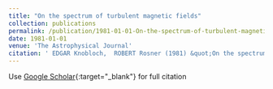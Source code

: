 ```yaml
---
title: "On the spectrum of turbulent magnetic fields"
collection: publications
permalink: /publication/1981-01-01-On-the-spectrum-of-turbulent-magnetic-fields
date: 1981-01-01
venue: 'The Astrophysical Journal'
citation: ' EDGAR Knobloch,  ROBERT Rosner (1981) &quot;On the spectrum of turbulent magnetic fields.&quot; <i>The Astrophysical Journal</i>. 247, 300--311.'
---
```

Use [Google Scholar](https://scholar.google.com/scholar?q=On+the+spectrum+of+turbulent+magnetic+fields){:target="_blank"} for full citation